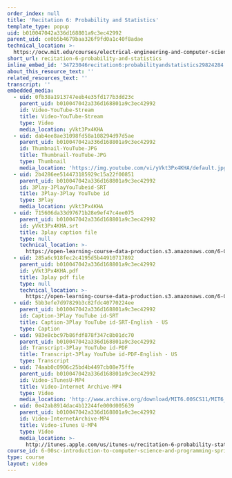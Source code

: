 ```yaml
---
order_index: null
title: 'Recitation 6: Probability and Statistics'
template_type: popup
uid: b010047042a336d168801a9c3ec42992
parent_uid: ce0b5b4679baa326f9fd0a1c40f8adae
technical_location: >-
  https://ocw.mit.edu/courses/electrical-engineering-and-computer-science/6-00sc-introduction-to-computer-science-and-programming-spring-2011/unit-2/lecture-15-statistical-thinking/recitation-6-probability-and-statistics
short_url: recitation-6-probability-and-statistics
inline_embed_id: '34723046recitation6:probabilityandstatistics29824284'
about_this_resource_text: ''
related_resources_text: ''
transcript: ''
embedded_media:
  - uid: 0fb38a1913747eeb4e35fd177b3dd23c
    parent_uid: b010047042a336d168801a9c3ec42992
    id: Video-YouTube-Stream
    title: Video-YouTube-Stream
    type: Video
    media_location: yVkt3Px4KHA
  - uid: dab4ee8ae31098fd58a108294d97d5ae
    parent_uid: b010047042a336d168801a9c3ec42992
    id: Thumbnail-YouTube-JPG
    title: Thumbnail-YouTube-JPG
    type: Thumbnail
    media_location: 'https://img.youtube.com/vi/yVkt3Px4KHA/default.jpg'
  - uid: 2b4286ee514473185929c15a22f00851
    parent_uid: b010047042a336d168801a9c3ec42992
    id: 3Play-3PlayYouTubeid-SRT
    title: 3Play-3Play YouTube id
    type: 3Play
    media_location: yVkt3Px4KHA
  - uid: 715606da33d97671b28e9ef47c4ee075
    parent_uid: b010047042a336d168801a9c3ec42992
    id: yVkt3Px4KHA.srt
    title: 3play caption file
    type: null
    technical_location: >-
      https://open-learning-course-data-production.s3.amazonaws.com/6-00sc-introduction-to-computer-science-and-programming-spring-2011/715606da33d97671b28e9ef47c4ee075_yVkt3Px4KHA.srt
  - uid: 285a6c918fec2c4195d5b44910717892
    parent_uid: b010047042a336d168801a9c3ec42992
    id: yVkt3Px4KHA.pdf
    title: 3play pdf file
    type: null
    technical_location: >-
      https://open-learning-course-data-production.s3.amazonaws.com/6-00sc-introduction-to-computer-science-and-programming-spring-2011/285a6c918fec2c4195d5b44910717892_yVkt3Px4KHA.pdf
  - uid: 5bb3efe7d97829b3c82fdc40770224ee
    parent_uid: b010047042a336d168801a9c3ec42992
    id: Caption-3Play YouTube id-SRT
    title: Caption-3Play YouTube id-SRT-English - US
    type: Caption
  - uid: 983e8cbc97b86fdf878f347c8b01dc70
    parent_uid: b010047042a336d168801a9c3ec42992
    id: Transcript-3Play YouTube id-PDF
    title: Transcript-3Play YouTube id-PDF-English - US
    type: Transcript
  - uid: 74aab0c0906c25bd4b4497cb08e75ffe
    parent_uid: b010047042a336d168801a9c3ec42992
    id: Video-iTunesU-MP4
    title: Video-Internet Archive-MP4
    type: Video
    media_location: 'http://www.archive.org/download/MIT6.00SCS11/MIT6_00SCS11_rec06_300k.mp4'
  - uid: 0e42ab8914dac4b12244fe000d005639
    parent_uid: b010047042a336d168801a9c3ec42992
    id: Video-InternetArchive-MP4
    title: Video-iTunes U-MP4
    type: Video
    media_location: >-
      http://itunes.apple.com/us/itunes-u/recitation-6-probability-statistics/id499270153?i=110101545
course_id: 6-00sc-introduction-to-computer-science-and-programming-spring-2011
type: course
layout: video
---
```

